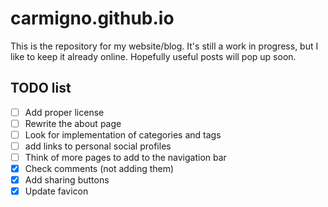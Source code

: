 # carmigno.github.io

This is the repository for my website/blog. It's still a work in progress, but I like to keep it already online. Hopefully useful posts will pop up soon. 

## TODO list
- [ ] Add proper license
- [ ] Rewrite the about page
- [ ] Look for implementation of categories and tags
- [ ] add links to personal social profiles
- [ ] Think of more pages to add to the navigation bar
- [x] Check comments (not adding them)
- [x] Add sharing buttons
- [x] Update favicon